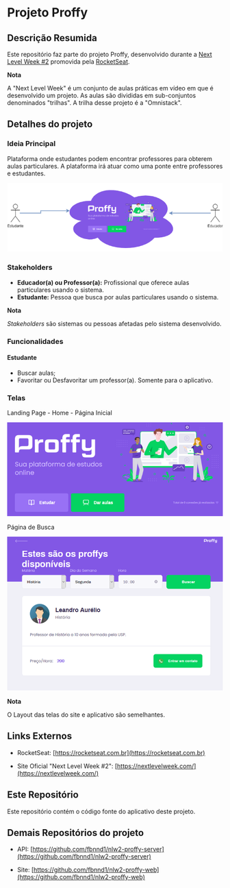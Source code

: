 # Projeto Proffy

## Descrição Resumida

Este repositório faz parte do projeto Proffy, desenvolvido durante a <a href="https://nextlevelweek.com/inscricao/2/" target="_blank">Next Level Week #2</a> promovida pela <a href="https://rocketseat.com.br" target="_blank">RocketSeat</a>.

**Nota**

A "Next Level Week" é um conjunto de aulas práticas em vídeo em que é desenvolvido um projeto.
As aulas são divididas em sub-conjuntos denominados "trilhas". A trilha desse projeto é a "Omnistack".

## Detalhes do projeto

### Ideia Principal

Plataforma onde estudantes podem encontrar professores para obterem aulas particulares. A plataforma irá atuar como uma ponte entre professores e estudantes.

![Imagem que resume a ideia do sistema](doc-img/proffy-ideia-sistema.png)

### Stakeholders

* **Educador(a) ou Professor(a):** Profissional que oferece aulas particulares usando o sistema.
* **Estudante:** Pessoa que busca por aulas particulares usando o sistema.

**Nota**

*Stakeholders* são sistemas ou pessoas afetadas pelo sistema desenvolvido.

### Funcionalidades

#### Estudante

* Buscar aulas;
* Favoritar ou Desfavoritar um professor(a). Somente para o aplicativo.


### Telas

Landing Page - Home - Página Inicial

![Imagem da Landing Page](doc-img/proffy-home.png)

Página de Busca

![Imagem da página de busca](doc-img/proffy-ter-aulas.png)

**Nota**

O Layout das telas do site e aplicativo são semelhantes.

## Links Externos

* RocketSeat: [https://rocketseat.com.br](https://rocketseat.com.br)

* Site Oficial "Next Level Week #2": [https://nextlevelweek.com/](https://nextlevelweek.com/)

## Este Repositório

Este repositório contém o código fonte do aplicativo deste projeto.

## Demais Repositórios do projeto

* API: 
[https://github.com/fbnnd1/nlw2-proffy-server](https://github.com/fbnnd1/nlw2-proffy-server)

* Site: 
[https://github.com/fbnnd1/nlw2-proffy-web](https://github.com/fbnnd1/nlw2-proffy-web)